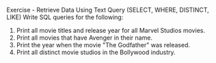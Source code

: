Exercise - Retrieve Data Using Text Query (SELECT, WHERE, DISTINCT, LIKE)
Write SQL queries for the following:

1. Print all movie titles and release year for all Marvel Studios movies.
2. Print all movies that have Avenger in their name.
3. Print the year when the movie "The Godfather" was released.
4. Print all distinct movie studios in the Bollywood industry.

